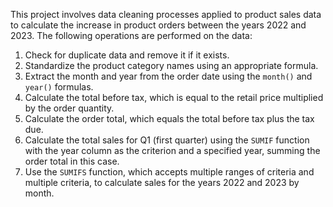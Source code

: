 This project involves data cleaning processes applied to product sales data to calculate the increase in product orders between the years 2022 and 2023. The following operations are performed on the data:

1. Check for duplicate data and remove it if it exists.
2. Standardize the product category names using an appropriate formula.
3. Extract the month and year from the order date using the `month()` and `year()` formulas.
4. Calculate the total before tax, which is equal to the retail price multiplied by the order quantity.
5. Calculate the order total, which equals the total before tax plus the tax due.
6. Calculate the total sales for Q1 (first quarter) using the `SUMIF` function with the year column as the criterion and a specified year, summing the order total in this case.
7. Use the `SUMIFS` function, which accepts multiple ranges of criteria and multiple criteria, to calculate sales for the years 2022 and 2023 by month.
